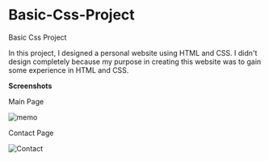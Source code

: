 # Basic-Css-Project
Basic Css Project

In this project, I designed a personal website using HTML and CSS. I didn't design completely because my purpose in creating this website was to gain some experience in HTML and CSS. 

**Screenshots**

Main Page

![memo](https://user-images.githubusercontent.com/82098410/218686108-b77d06c8-3a25-40d0-84fa-9489fb17d882.png)


Contact Page

![Contact](https://user-images.githubusercontent.com/82098410/218686294-41276ed4-0e13-424d-8af9-74fd5ee262e1.png)



